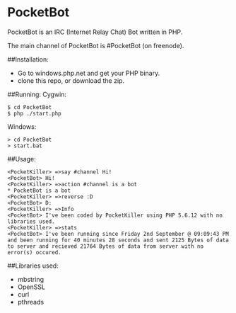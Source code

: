 # PocketBot
PocketBot is an IRC (Internet Relay Chat) Bot written in PHP.

The main channel of PocketBot is #PocketBot (on freenode).

##Installation:
- Go to windows.php.net and get your PHP binary.
- clone this repo, or download the zip.

##Running:
Cygwin:
```
$ cd PocketBot
$ php ./start.php
```
Windows:
```
> cd PocketBot
> start.bat
```
##Usage:
```
<PocketKiller> =>say #channel Hi!
<PocketBot> Hi!
<PocketKiller> =>action #channel is a bot
* PocketBot is a bot
<PocketKiller> =>reverse :D
<PocketBot> D:
<PocketKiller> =>Info
<PocketBot> I've been coded by PocketKiller using PHP 5.6.12 with no libraries used.
<PocketKiller> =>stats
<PocketBot> I've been running since Friday 2nd September @ 09:09:43 PM and been running for 40 minutes 28 seconds and sent 2125 Bytes of data to server and recieved 21764 Bytes of data from server with no error(s) occured.
```
##Libraries used:
- mbstring
- OpenSSL
- curl
- pthreads
